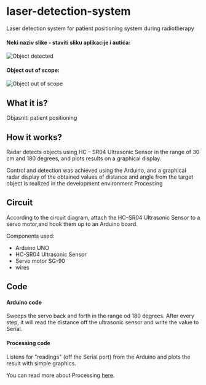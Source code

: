 # laser-detection-system
Laser detection system for patient positioning system during radiotherapy

#### Neki naziv slike - staviti sliku aplikacije i autića:
![Object detected](https://github.com/mateax/radar-detection-sytem/blob/main/object-in-scope.png)

#### Object out of scope:
![Object out of scope](https://github.com/mateax/radar-detection-sytem/blob/main/out-of-scope.png)
## What it is?
Objasniti patient positioning
## How it works?
Radar detects objects using HC – SR04 Ultrasonic Sensor in the range of 30 cm and 180 degrees, and plots results on a graphical display.

Control and detection was achieved using the Arduino, and a graphical radar display of the obtained values of distance and angle from the target object is realized in the development environment Processing
## Circuit
According to the circuit diagram, attach the HC–SR04 Ultrasonic Sensor to a servo motor,and hook them up to an Arduino board.

Components used: 
* Arduino UNO
* HC-SR04 Ultrasonic Sensor
* Servo motor SG-90
* wires 

## Code
#### Arduino code
Sweeps the servo back and forth in the range od 180 degrees.
After every step, it will read the distance off the ultrasonic sensor and write the value to Serial.
#### Processing code
Listens for "readings" (off the Serial port) from the Arduino and plots the result with simple graphics.

You can read more about Processing [here](https://processing.org/).
